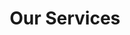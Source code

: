 ---
title: "Our Services"
hero:
  title: "What we do"
  background_image: "images/bg/home-2.jpg"

content_blocks: 
  - _bookshop_name: "services"
    preheading: "This is my services preheading"
    heading: "This is my services heading"
    service: 
      - icon: "ti-desktop"
        title: "Web development."
        description: "A digital agency isn't here to replace your internal team, we're here to partner."
      - icon: "ti-layers"
        title: "Interface Design."
        description: "A digital agency isn't here to replace your internal team, we're here to partner."
      - icon: "ti-bar-chart"
        title: "Business Consulting."
        description: "A digital agency isn't here to replace your internal team, we're here to partner"
      - icon: "ti-vector"
        title: "Branding."
        description: "A digital agency isn't here to replace your internal team, we're here to partner"
      - icon: "ti-android"
        title: "App development."
        description: "A digital agency isn't here to replace your internal team, we're here to partner"
      - icon: "ti-pencil-alt"
        title: "Content creation."
        description: "A digital agency isn't here to replace your internal team, we're here to partner"

  - _bookshop_name: "smallcta"
    cta_preheading: "For Every type business"
    cta_text: "Entrust Your Project to Our Best Team of blah blah blah"
    link:
      url: "/contact.html"
      text: "Contact Us"
---